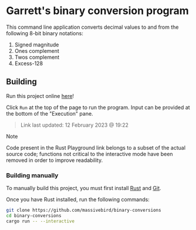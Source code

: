 # Garrett's binary conversion program

This command line application converts decimal values to and from the following 8-bit binary notations:

1. Signed magnitude
2. Ones complement
3. Twos complement
4. Excess-128

## Building

Run this project online [here](https://play.rust-lang.org/?version=stable&mode=debug&edition=2021&gist=7cb15b7883b17549703e002251e8207b)!

Click `Run` at the top of the page to run the program. Input can be provided at the bottom of the "Execution" pane.

> Link last updated: 12 February 2023 @ 19:22

> [!NOTE]
> Code present in the Rust Playground link belongs to a subset of the actual source code; functions not critical to the interactive mode have been removed in order to improve readability.

### Building manually

To manually build this project, you must first install [Rust](https://www.rust-lang.org/tools/install) and [Git](https://git-scm.com/downloads).

Once you have Rust installed, run the following commands:

```bash
git clone https://github.com/massivebird/binary-conversions
cd binary-conversions
cargo run -- --interactive
```
